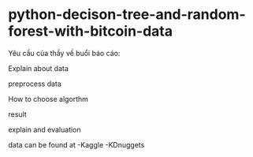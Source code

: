 # python-decison-tree-and-random-forest-with-bitcoin-data

Yêu cầu của thầy về buổi báo cáo: 

Explain about data

preprocess data

How to choose algorthm

result

explain and evaluation

data can be found at 
-Kaggle
-KDnuggets